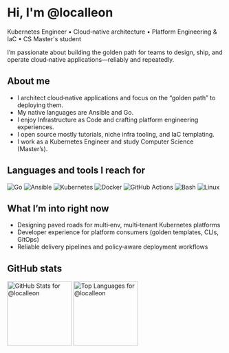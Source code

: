 # Hi, I'm @localleon

Kubernetes Engineer • Cloud‑native architecture • Platform Engineering & IaC • CS Master's student

I’m passionate about building the golden path for teams to design, ship, and operate cloud‑native applications—reliably and repeatedly.

## About me

- I architect cloud‑native applications and focus on the “golden path” to deploying them.
- My native languages are Ansible and Go.
- I enjoy Infrastructure as Code and crafting platform engineering experiences.
- I open source mostly tutorials, niche infra tooling, and IaC templating.
- I work as a Kubernetes Engineer and study Computer Science (Master’s).

## Languages and tools I reach for

<p>
  <img alt="Go" src="https://img.shields.io/badge/Go-00ADD8?logo=go&logoColor=white" />
  <img alt="Ansible" src="https://img.shields.io/badge/Ansible-EE0000?logo=ansible&logoColor=white" />
  <img alt="Kubernetes" src="https://img.shields.io/badge/Kubernetes-326CE5?logo=kubernetes&logoColor=white" />
  <img alt="Docker" src="https://img.shields.io/badge/Docker-2496ED?logo=docker&logoColor=white" />
  <img alt="GitHub Actions" src="https://img.shields.io/badge/GitHub%20Actions-2088FF?logo=githubactions&logoColor=white" />
  <img alt="Bash" src="https://img.shields.io/badge/Bash-121011?logo=gnubash&logoColor=white" />
  <img alt="Linux" src="https://img.shields.io/badge/Linux-FCC624?logo=linux&logoColor=black" />
</p>

## What I’m into right now

- Designing paved roads for multi‑env, multi‑tenant Kubernetes platforms
- Developer experience for platform consumers (golden templates, CLIs, GitOps)
- Reliable delivery pipelines and policy‑aware deployment workflows

## GitHub stats

<p>
  <img height="150" src="https://github-readme-stats.vercel.app/api?username=localleon&show_icons=true&hide_title=true&theme=transparent" alt="GitHub Stats for @localleon" />
  <img height="150" src="https://github-readme-stats.vercel.app/api/top-langs/?username=localleon&layout=compact&langs_count=8&theme=transparent" alt="Top Languages for @localleon" />
</p>

